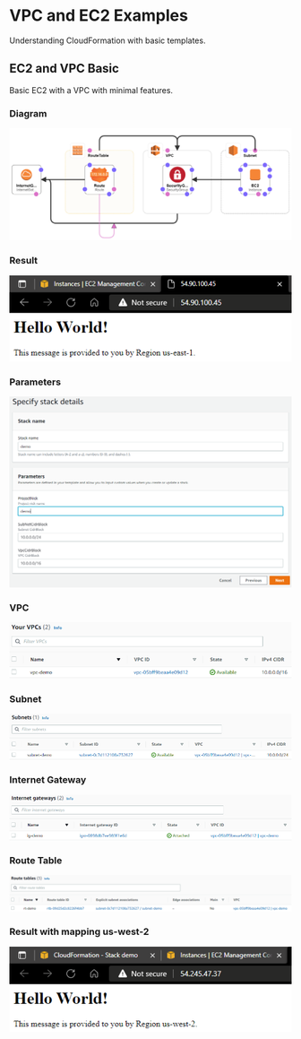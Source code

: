 # VPC and EC2 Examples
Understanding CloudFormation with basic templates.

## EC2 and VPC Basic
Basic EC2 with a VPC with minimal features.

### Diagram
![ec2-vpc-basic](img/ec2-vpc-basic.png)

### Result
![result](img/result.png)

### Parameters
![vpc-ec2-parameters](img/vpc-ec2-parameters.png)

### VPC
![vpc](img/vpc.png)

### Subnet
![subnet](img/subnet.png)

### Internet Gateway
![internet gateway](img/internetgateway.png)

### Route Table
![route table](img/routetable.png)

### Result with mapping us-west-2
![route table](img/result_us_west_2.png)